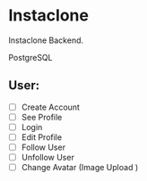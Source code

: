 # Instaclone

Instaclone Backend.

PostgreSQL

## User:

-[ ]  Create Account
-[ ]  See Profile
-[ ]  Login
-[ ]  Edit Profile
-[ ]  Follow User
-[ ]  Unfollow User
-[ ]  Change Avatar (Image Upload )
